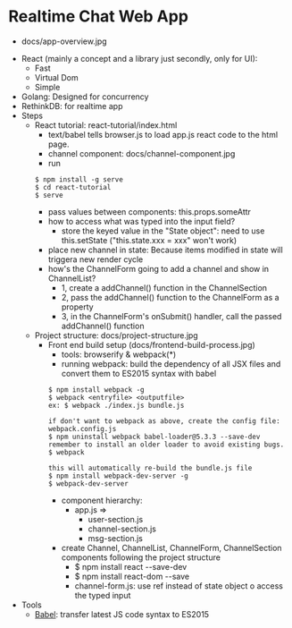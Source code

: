 # Realtime Chat Web App
- docs/app-overview.jpg

* React (mainly a concept and a library just secondly, only for UI):
    * Fast
    * Virtual Dom
    * Simple
* Golang: Designed for concurrency
* RethinkDB: for realtime app
* Steps
    * React tutorial: react-tutorial/index.html
        * text/babel tells browser.js to load app.js react code to the html page.
        * channel component: docs/channel-component.jpg
        * run
        ```
        $ npm install -g serve
        $ cd react-tutorial
        $ serve
        ```
        * pass values between components: this.props.someAttr
        * how to access what was typed into the input field?
            * store the keyed value in the "State object": need to use this.setState ("this.state.xxx = xxx" won't work)
        * place new channel in state: Because items modified in state will triggera new render cycle
        * how's the ChannelForm going to add a channel and show in ChannelList?
            * 1, create a addChannel() function in the ChannelSection
            * 2, pass the addChannel() function to the ChannelForm as a property
            * 3, in the ChannelForm's onSubmit() handler, call the passed addChannel() function
    * Project structure: docs/project-structure.jpg
        * Front end build setup (docs/frontend-build-process.jpg)
            * tools: browserify & webpack(*)
            * running webpack: build the dependency of all JSX files and convert them to ES2015 syntax with babel
            ```
            $ npm install webpack -g
            $ webpack <entryfile> <outputfile>
            ex: $ webpack ./index.js bundle.js

            if don't want to webpack as above, create the config file: webpack.config.js
            $ npm uninstall webpack babel-loader@5.3.3 --save-dev
            remember to install an older loader to avoid existing bugs.
            $ webpack

            this will automatically re-build the bundle.js file
            $ npm install webpack-dev-server -g
            $ webpack-dev-server
            ```
            * component hierarchy:
                * app.js =>
                    * user-section.js
                    * channel-section.js
                    * msg-section.js
            * create Channel, ChannelList, ChannelForm, ChannelSection components following the project structure
                * $ npm install react --save-dev
                * $ npm install react-dom --save
                * channel-form.js: use ref instead of state object o access the typed input
* Tools
    * [Babel](https://babeljs.io/): transfer latest JS code syntax to ES2015